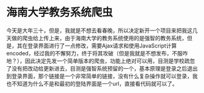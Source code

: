 # 海南大学教务系统爬虫

今天是大年三十，但是，我就是不想去看春晚，所以决定新开一个项目来把我这几天做的爬虫给上传上来，由于海南大学的教务系统使用的是强智的教务系统，但是，其在登录界面进行了一点修改，需要Ajax请求和使用JavaScript计算encoded，经过我的不懈努力，终于将其攻破（但是我就是不想发布，不服咋地？），因此决定先发一个简单版本的爬虫，功能上绝对可以用，目测是学校疏忽了没有把改动给更新进去，目测是强智系统预留的一个，基本原理是登录之后退出到登录界面，那个链接是一个非常简单的链接，没有什么复杂操作就可以登录，我也不知道为什么不是和最初的登陆界面是一个url，直接看代码就可以了。
